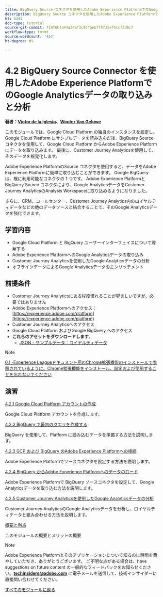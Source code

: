 ```yaml
---
title: BigQuery Source コネクタを使用したAdobe Experience PlatformでのGoogle Analyticsデータの取り込みと分析
description: BigQuery Source コネクタを使用したAdobe Experience PlatformでのGoogle Analyticsデータの取り込みと分析
kt: 5342
doc-type: tutorial
source-git-commit: f19f6b4a44a34af3c9545eb7f8735ef6ccf5d6c7
workflow-type: tm+mt
source-wordcount: '457'
ht-degree: 0%

---
```


# 4.2 BigQuery Source Connector を使用したAdobe Experience PlatformでのGoogle Analyticsデータの取り込みと分析

**著者：[Victor de la Iglesia](https://www.linkedin.com/in/victordelaiglesia/)、[Wouter Van Geluwe](https://www.linkedin.com/in/woutervangeluwe/)**

このモジュールでは、Google Cloud Platform の独自のインスタンスを設定し、Google Cloud Platform にサンプルデータを読み込んだ後、BigQuery Source コネクタを使用して、Google Cloud Platform からAdobe Experience Platformにデータを取り込みます。 最後に、Customer Journey Analyticsを使用して、そのデータを視覚化します。

Adobe Experience PlatformのSource コネクタを使用すると、データをAdobe Experience Platformに簡単に取り込むことができます。 Google BigQuery は、既に利用可能なコネクタの 1 つです。 Adobe Experience Platformと BigQuery Source コネクタにより、Google AnalyticsデータをCustomer Journey AnalyticsのAnalysis Workspaceに取り込めるようになりました。

さらに、CRM、コールセンター、Customer Journey Analytics内のロイヤルティデータなどの他のデータソースと結合することで、そのGoogle Analyticsデータを強化できます。

## 学習内容

- Google Cloud Platform と BigQuery ユーザーインターフェイスについて理解する
- Adobe Experience PlatformへのGoogle Analyticsデータの取り込み
- Customer Journey Analyticsを使用したGoogle Analyticsデータの分析
- オフラインデータによるGoogle Analyticsデータのエンリッチメント

## 前提条件

- Customer Journey Analyticsにある程度慣れることが望ましいですが、必要ではありません
- Adobe Experience Platformへのアクセス：[https://experience.adobe.com/platform](https://experience.adobe.com/platform)
- Customer Journey Analyticsへのアクセス
- Google Cloud Platform およびGoogle BigQuery へのアクセス
- **これらのアセットをダウンロードします**。
   - [JSON - サンプルデータ：ロイヤルティデータ](./../../../assets/json/bqLoyalty.json)

>[!NOTE]
>
>[0.1 -Experience Leagueドキュメント用のChrome拡張機能のインストールで参照されているように、Chrome拡張機能をインストール、設定および使用することを忘れないでください ](../../gettingstarted/gettingstarted/ex1.md)

## 演習

[4.2.1 Google Cloud Platform アカウントの作成](./ex1.md)

Google Cloud Platform アカウントを作成します。

[4.2.2 BigQuery で最初のクエリを作成する](./ex2.md)

BigQuery を使用して、Platform に読み込むデータを準備する方法を説明します。

[4.2.3 GCP および BigQuery のAdobe Experience Platformへの接続](./ex3.md)

Adobe Experience Platformでソースコネクタを設定する方法を説明します。

[4.2.4 BigQuery からAdobe Experience Platformへのデータのロード](./ex4.md)

Adobe Experience Platformで BigQuery ソースコネクタを設定して、Google Analyticsデータを取り込む方法を説明します。

[4.2.5 Customer Journey Analyticsを使用したGoogle Analyticsデータの分析](./ex5.md)

Customer Journey AnalyticsのGoogle Analyticsデータを分析し、ロイヤルティデータと組み合わせる方法を説明します。

[概要と利点](./summary.md)

このモジュールの概要とメリットの概要

>[!NOTE]
>
>Adobe Experience Platformとそのアプリケーションについて知るのに時間を費やしていただき、ありがとうございます。 ご不明な点がある場合は、have suggestions on future content の一般的なフィードバックをお知らせください。**techinsiders@adobe.com** に電子メールを送信して、技術インサイダーに直接問い合わせてください。

[すべてのモジュールに戻る](../../../overview.md)
